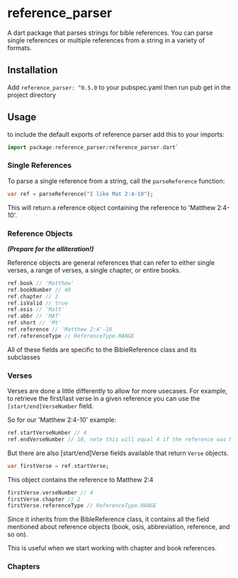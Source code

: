 # reference_parser
A dart package that parses strings for bible references. You can parse single references or
multiple references from a string in a variety of formats.

## Installation
Add `reference_parser: ^0.5.0` to your pubspec.yaml then run pub get in the project directory

## Usage

to include the default exports of reference parser add this to your imports:
```dart
import package:reference_parser/reference_parser.dart`
```

### Single References
To parse a single reference from a string, call the `parseReference` function:

```dart
var ref = parseReference("I like Mat 2:4-10");
```

This will return a reference object containing the reference to 'Matthew 2:4-10'.

### Reference Objects
***(Prepare for the alliteration!)***

Reference objects are general references that can refer to either single verses, a range of verses,
a single chapter, or entire books.
```dart
ref.book // 'Matthew'
ref.bookNumber // 40
ref.chapter // 2
ref.isValid // true
ref.osis // 'Matt'
ref.abbr // 'MAT'
ref.short // 'Mt'
ref.reference // 'Matthew 2:4'-10
ref.referenceType // ReferenceType.RANGE
```
All of these fields are specific to the BibleReference class and its subclasses

### Verses
Verses are done a little differently to allow for more usecases. For example, to retrieve
the first/last verse in a given reference you can use the `[start/end]VerseNumber` field.

So for our 'Matthew 2:4-10' example:
```dart
ref.startVerseNumber // 4
ref.endVerseNumber // 10, note this will equal 4 if the reference was Matthew 2:4
```

But there are also [start/end]Verse fields available that return `Verse` objects.
```dart
var firstVerse = ref.startVerse;
```

This object contains the reference to Matthew 2:4
```dart
firstVerse.verseNumber // 4
firstVerse.chapter // 2
firstVerse.referenceType // ReferenceType.RANGE
```
Since it inherits from the BibleReference class, it contains all the field mentioned
about reference objects (book, osis, abbreviation, reference, and so on).

This is useful when we start working with chapter and book references.

### Chapters
